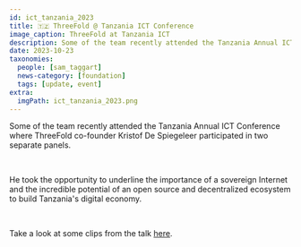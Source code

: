 ```yaml
---
id: ict_tanzania_2023
title: 🇹🇿 ThreeFold @ Tanzania ICT Conference
image_caption: ThreeFold at Tanzania ICT 
description: Some of the team recently attended the Tanzania Annual ICT Conference, where TF co-founder Kristof De Spiegeleer participated in two separate panels.
date: 2023-10-23
taxonomies:
  people: [sam_taggart]
  news-category: [foundation]
  tags: [update, event]
extra:
  imgPath: ict_tanzania_2023.png
---
```


Some of the team recently attended the Tanzania Annual ICT Conference where ThreeFold co-founder Kristof De Spiegeleer participated in two separate panels.

<br/>

He took the opportunity to underline the importance of a sovereign Internet and the incredible potential of an open source and decentralized ecosystem to build Tanzania's digital economy.

<br/>

Take a look at some clips from the talk [here](https://forum.threefold.io/t/threefold-tanzania-ict-conference-2023/4106).